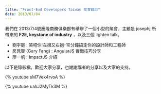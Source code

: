 ```yaml
---
title: "Front-End Developers Taiwan 聚會錄影"
date: 2013/07/04
---
```

我們在 2013/7/4號慶隆商務俱樂部有舉辦了一個小型的聚會，主題是 josephj 所帶來的 **F2E, keystone of industry** ，以及三個 lighten talk。

* 劉宇庭 : 笑吧你!左擁又右抱-10分鐘搞定你的設計師和工程師
* 房晁賢 (Gary Fang) :  AngularJS 實戰技巧分享
* 廖一帆 : ImpactJS 介紹

以下是錄影檔，歡迎大家分享，也謝謝講者的分享以及大家的支持。

{% youtube sM7Vex4rvoA %}

{% youtube uahJ2MyTk3M %}
